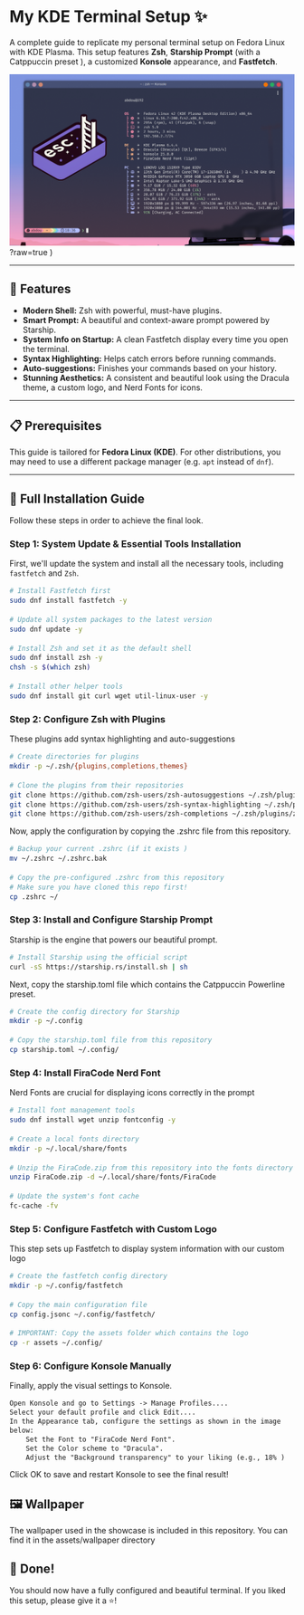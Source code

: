 # My KDE Terminal Setup ✨

A complete guide to replicate my personal terminal setup on Fedora Linux with KDE Plasma. This setup features **Zsh**, **Starship Prompt** (with a Catppuccin preset ), a customized **Konsole** appearance, and **Fastfetch**.

![Showcase of the final terminal look](https://github.com/4jib0x/fastfetch/blob/main/assets/md/Konsole%20preview.png)?raw=true )

---

## 🌟 Features

*   **Modern Shell:** Zsh with powerful, must-have plugins.
*   **Smart Prompt:** A beautiful and context-aware prompt powered by Starship.
*   **System Info on Startup:** A clean Fastfetch display every time you open the terminal.
*   **Syntax Highlighting:** Helps catch errors before running commands.
*   **Auto-suggestions:** Finishes your commands based on your history.
*   **Stunning Aesthetics:** A consistent and beautiful look using the Dracula theme, a custom logo, and Nerd Fonts for icons.

---

## 📋 Prerequisites

This guide is tailored for **Fedora Linux (KDE)**. For other distributions, you may need to use a different package manager (e.g. `apt` instead of `dnf`).

---

## 🚀 Full Installation Guide

Follow these steps in order to achieve the final look.

### Step 1: System Update & Essential Tools Installation

First, we'll update the system and install all the necessary tools, including `fastfetch` and `Zsh`.

```bash
# Install Fastfetch first
sudo dnf install fastfetch -y

# Update all system packages to the latest version
sudo dnf update -y

# Install Zsh and set it as the default shell
sudo dnf install zsh -y
chsh -s $(which zsh)

# Install other helper tools
sudo dnf install git curl wget util-linux-user -y
```

### Step 2: Configure Zsh with Plugins

These plugins add syntax highlighting and auto-suggestions

```bash
# Create directories for plugins
mkdir -p ~/.zsh/{plugins,completions,themes}

# Clone the plugins from their repositories
git clone https://github.com/zsh-users/zsh-autosuggestions ~/.zsh/plugins/zsh-autosuggestions
git clone https://github.com/zsh-users/zsh-syntax-highlighting ~/.zsh/plugins/zsh-syntax-highlighting
git clone https://github.com/zsh-users/zsh-completions ~/.zsh/plugins/zsh-completions
```

Now, apply the configuration by copying the .zshrc file from this repository.

```bash
# Backup your current .zshrc (if it exists )
mv ~/.zshrc ~/.zshrc.bak

# Copy the pre-configured .zshrc from this repository
# Make sure you have cloned this repo first!
cp .zshrc ~/
```
### Step 3: Install and Configure Starship Prompt

Starship is the engine that powers our beautiful prompt.

```bash
# Install Starship using the official script
curl -sS https://starship.rs/install.sh | sh
```

Next, copy the starship.toml file which contains the Catppuccin Powerline preset.
```bash
# Create the config directory for Starship
mkdir -p ~/.config

# Copy the starship.toml file from this repository
cp starship.toml ~/.config/
```

### Step 4: Install FiraCode Nerd Font

Nerd Fonts are crucial for displaying icons correctly in the prompt

```bash
# Install font management tools
sudo dnf install wget unzip fontconfig -y

# Create a local fonts directory
mkdir -p ~/.local/share/fonts

# Unzip the FiraCode.zip from this repository into the fonts directory
unzip FiraCode.zip -d ~/.local/share/fonts/FiraCode

# Update the system's font cache
fc-cache -fv
```
### Step 5: Configure Fastfetch with Custom Logo

This step sets up Fastfetch to display system information with our custom logo

```bash
# Create the fastfetch config directory
mkdir -p ~/.config/fastfetch

# Copy the main configuration file
cp config.jsonc ~/.config/fastfetch/

# IMPORTANT: Copy the assets folder which contains the logo
cp -r assets ~/.config/
```
### Step 6: Configure Konsole Manually

Finally, apply the visual settings to Konsole.

    Open Konsole and go to Settings -> Manage Profiles....
    Select your default profile and click Edit....
    In the Appearance tab, configure the settings as shown in the image below:
        Set the Font to "FiraCode Nerd Font".
        Set the Color scheme to "Dracula".
        Adjust the "Background transparency" to your liking (e.g., 18% )

  Click OK to save and restart Konsole to see the final result!

## 🖼️ Wallpaper

The wallpaper used in the showcase is included in this repository. You can find it in the assets/wallpaper directory

## 🎉 Done!

You should now have a fully configured and beautiful terminal. If you liked this setup, please give it a ⭐️!
